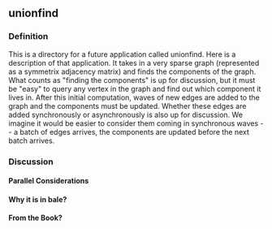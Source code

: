## unionfind

### Definition

This is a directory for a future application called unionfind. Here
is a description of that application. It takes in a very sparse graph
(represented as a symmetrix adjacency matrix) and finds the components
of the graph. What counts as "finding the components" is up for
discussion, but it must be "easy" to query any vertex in the graph and
find out which component it lives in. After this initial computation,
waves of new edges are added to the graph and the components must be
updated. Whether these edges are added synchronously or asynchronously
is also up for discussion. We imagine it would be easier to consider
them coming in synchronous waves -- a batch of edges arrives, the
components are updated before the next batch arrives.

### Discussion

#### Parallel Considerations

#### Why it is in bale?

#### From the Book?


